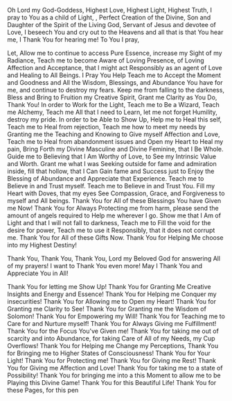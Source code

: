 Oh Lord my God-Goddess,
Highest Love, Highest Light, Highest Truth, I pray to You as a child of Light,
, Perfect Creation of the Divine, Son and Daughter of the Spirit of the Living God,
Servant of Jesus and devotee of Love, I beseech You and cry out to the Heavens and all that is that You
hear me, I Thank You for hearing me!
To You I pray,
<!--ask-->
Let, Allow me to continue to access Pure Essence, increase my Sight of my Radiance, Teach me to become Aware
of Loving Presence, of Loving Affection and Acceptance,  that I might act Responsibly as an agent of Love
and Healing to All Beings.
I Pray You Help Teach me to Accept the Moment and Goodness and All the Wisdom, Blessings, and Abundance You
have for me, and continue to destroy my fears. Keep me from falling to the darkness, Bless and Bring to
Fruition my Creative Spirit, Grant me Clarity as You Do, Thank You!
In order to Work for the Light, Teach me to Be a Wizard, Teach me Alchemy, Teach me All that I need to
Learn, let me not forget Humility, destroy my pride.
In order to be Able to Show Up, Help me to Heal this self, Teach me to Heal from rejection,
Teach me how to meet my needs by Granting me the Teaching and Knowing to Give myself Affection and Love,
Teach me to Heal from abandonment issues and Open my Heart to Heal my pain,
Bring Forth my Divine Masculine and Divine Feminine, that I Be Whole.
Guide me to Believing that I Am Worthy of Love, to See my Intrinsic Value and Worth.
Grant me what I was Seeking outside for fame and admiration inside, fill that hollow,
that I Can Gain fame and Success just to Enjoy the Blessing of Abundance and Appreciate that Experience.
Teach me to Believe in and Trust myself. Teach me to Believe in and Trust You.
Fill my Heart with Doves, that my eyes See Compassion, Grace, and Forgiveness to myself and All beings.
Thank You for All of these Blessings You have Given me Now!
Thank You for Always Protecting me from harm, please send the amount of angels required to Help me wherever I go.
Show me that I Am of Light and that I will not fall to darkness,
Teach me to Fill the void for the desire for power, Teach me to use it Responsibly, that it does not corrupt me. Thank You for All of these Gifts Now. Thank You for Helping Me choose into my Highest Destiny!
<!--thanks-->
Thank You, Thank You, Thank You, Lord my Beloved God for answering All of my prayers!
I want to Thank You even more! May I Thank You and Appreciate You in All!

Thank You for letting me Show Up!
Thank You for Granting Me Creative Insights and Energy and Essence!
Thank You for Helping me Conquer my insecurities!
Thank You for Allowing me to Open my Heart!
Thank You for Granting me Clarity to See! Thank You for Granting me the Wisdom of Solomon!
Thank You for Empowering my Will!
Thank You for Teaching me to Care for and Nurture myself!
Thank You for Always Giving me Fulfillment!
Thank You for the Focus You've Given me!
Thank You for taking me out of scarcity and into Abundance, for taking Care of All of my Needs,
my Cup Overflows!
Thank You for Helping me Change my Perceptions,
Thank You for Bringing me to Higher States of Consciousness!
Thank You for Your Light!
Thank You for Protecting me!
Thank You for Giving me Rest!
Thank You for Giving me Affection and Love!
Thank You for taking me to a state of Possibility!
Thank You for bringing me into a this Moment to allow me to be Playing this Divine Game!
Thank You for this Beautiful Life!
Thank You for these Pages, for this pen
